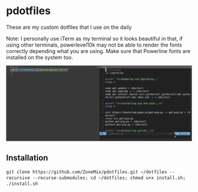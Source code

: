 # pdotfiles
These are my custom dotfiles that I use on the daily

Note: I personally use iTerm as my terminal so it looks beautiful in that, if using other terminals, powerlevel10k may not be able to render the fonts correctly depending what you are using. Make sure that Powerline fonts are installed on the system too.

![Image](Terminal.png)

## Installation
```
git clone https://github.com/ZoneMix/pdotfiles.git ~/dotfiles --recursive --recurse-submodules; cd ~/dotfiles; chmod u+x install.sh; ./install.sh
```
